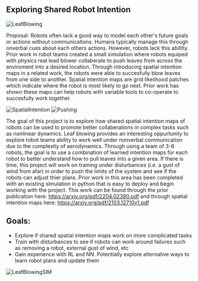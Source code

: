 ## Exploring Shared Robot Intention 

![LeafBlowing](https://learning-dynamic-manipulation.cs.princeton.edu/gifs/IMG_1082.gif "Leaf Blowing")

Proposal:
Robots often lack a good way to model each other's future goals or actions without communications. Humans typically manage this through onverbal cues about each others actions. However, robots lack this abilitly. Prior work in robot teams created a small simulation where robots equiped with physics real lead blower collaberate to push leaves from across the enviroment into a desired location. Through introducing spatial intention maps in a related work, the robots were able to succesfully blow leaves from one side to another. Spatial intention maps are grid likelihood patches which indicate where the robot is most likely to go next. Prior work has shown these maps can help robots with variable tools to co-operate to succesfully work together. 

![SpatialIntention](https://spatial-intention-maps.cs.princeton.edu/gifs/lifting_4-small_empty-ours.gif "Spatial Intention")
![Pushing](https://spatial-intention-maps.cs.princeton.edu/gifs/pushing_4-small_divider-ours.gif "Pushing")

The goal of this project is to explore how shared spatial intention maps of robots can be used to promote better collaberations in complex tasks such as nonlinear dynamics. Leaf blowing provides an interesting oppurtunity to explore robot teams ability to work well under nonverbal communication due to the complexity of aerodynamics. Through using a team of 3-6 robots, the goal is to use a combination of learned intention maps for each robot to better understand how to pull leaves into a given area. If there is time, this project will work on training under disturbances (i.e. a gust of wind from afar) in order to push the limits of the system and see if the robots can adjust thier plans. Prior work in this area has been completed with an existing simulation in python that is easy to deploy and begin working with the project. This work can be found through the prior publication here: https://arxiv.org/pdf/2204.02390.pdf and through spatial intention maps here: https://arxiv.org/pdf/2103.12710v1.pdf

## Goals:

- Explore if shared spatial intention maps work on more complicated tasks
- Train with disturbances to see if robots can work around failures such as removing a robot, external gust of wind, etc
- Gain experience with RL and NN. Potentially explore alternative ways to learn robot plans and update them

![LeafBlowingSIM](https://learning-dynamic-manipulation.cs.princeton.edu/gifs/blowing-large_door-mixed_shapes.gif "Leaf Blowing SIM")
